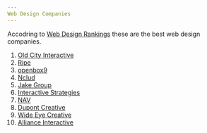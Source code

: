 ```yaml
---
Web Design Companies
---
```

Accodring to [Web Design Rankings](https://www.webdesignrankings.com/top-washington-dc-web-design-companies/) these are the best 
web design companies. 
1. [Old City Interactive](https://www.oldcityinteractive.com/)
1. [Ripe](http://ripe.com/)
1. [openbox9](http://openbox9.com/)
1. [Nclud](https://nclud.com/)
1. [Jake Group](https://jakegroup.com/)
1. [Interactive Strategies](https://www.interactivestrategies.com/)
1. [NAV](http://nav.co/)
1. [Dupont Creative](https://www.dupontcreative.com/)
1. [Wide Eye Creative](https://www.wideeyecreative.com/)
1. [Alliance Interactive](https://www.allianceinteractive.com/)
